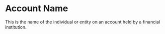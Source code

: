 # Account Name
This is the name of the individual or entity on an account held by a financial institution.